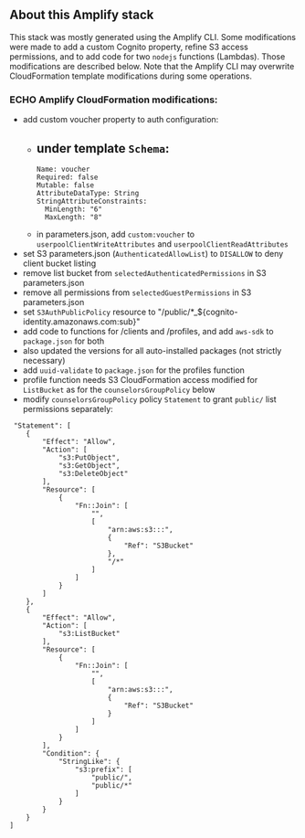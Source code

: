 ## About this Amplify stack

This stack was mostly generated using the Amplify CLI. Some modifications were made to add a custom Cognito property, refine S3 access permissions, and to add code for two `nodejs` functions (Lambdas). Those modifications are described below. Note that the Amplify CLI may overwrite CloudFormation template modifications during some operations.


### ECHO Amplify CloudFormation modifications:

 - add custom voucher property to auth configuration:
    - under template `Schema`:
        -
          Name: voucher
          Required: false
          Mutable: false
          AttributeDataType: String
          StringAttributeConstraints:
            MinLength: "6"
            MaxLength: "8"
    - in parameters.json, add `custom:voucher` to `userpoolClientWriteAttributes` and `userpoolClientReadAttributes`
 - set S3 parameters.json (`AuthenticatedAllowList`) to `DISALLOW` to deny client bucket listing
 - remove list bucket from `selectedAuthenticatedPermissions` in S3 parameters.json
 - remove all permissions from `selectedGuestPermissions` in S3 parameters.json
 - set `S3AuthPublicPolicy` resource to "/public/*_${cognito-identity.amazonaws.com:sub}"
 - add code to functions for /clients and /profiles, and add `aws-sdk` to `package.json` for both
 - also updated the versions for all auto-installed packages (not strictly necessary)
 - add `uuid-validate` to `package.json` for the profiles function
 - profile function needs S3 CloudFormation access modified for `ListBucket` as for the `counselorsGroupPolicy` below
 - modify `counselorsGroupPolicy` policy `Statement` to grant `public/` list permissions separately:

```
 "Statement": [
    {
        "Effect": "Allow",
        "Action": [
            "s3:PutObject",
            "s3:GetObject",
            "s3:DeleteObject"
        ],
        "Resource": [
            {
                "Fn::Join": [
                    "",
                    [
                        "arn:aws:s3:::",
                        {
                            "Ref": "S3Bucket"
                        },
                        "/*"
                    ]
                ]
            }
        ]
    },
    {
        "Effect": "Allow",
        "Action": [
            "s3:ListBucket"
        ],
        "Resource": [
            {
                "Fn::Join": [
                    "",
                    [
                        "arn:aws:s3:::",
                        {
                            "Ref": "S3Bucket"
                        }
                    ]
                ]
            }
        ],
        "Condition": {
            "StringLike": {
                "s3:prefix": [
                    "public/",
                    "public/*"
                ]
            }
        }
    }
]
```